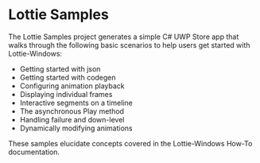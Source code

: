 ﻿# Lottie Samples
The Lottie Samples project generates a simple C# UWP Store app that walks through the following basic scenarios to help users get started with Lottie-Windows:

* Getting started with json
* Getting started with codegen
* Configuring animation playback
* Displaying individual frames
* Interactive segments on a timeline
* The asynchronous Play method
* Handling failure and down-level
* Dynamically modifying animations

These samples elucidate concepts covered in the Lottie-Windows How-To documentation.